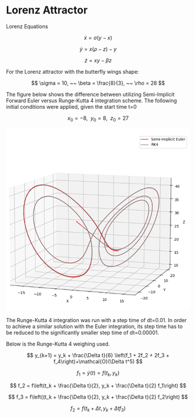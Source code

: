 # Lorenz Attractor
Lorenz Equations

$$
    \dot x = \sigma (y-x)
$$

$$
    \dot y = x(\rho - z) -y
$$

$$
    \dot z = xy - \beta z
$$

For the Lorenz attractor with the butterfly wings shape:

$$
    \sigma = 10, ~~ \beta = \frac{8}{3}, ~~ \rho = 28
$$

The figure below shows the difference between utilizing Semi-Implicit Forward Euler versus Runge-Kutta 4
integration scheme. The following initial conditions were applied, given the start time t=0

$$
    x_0 = -8, ~~ y_0 = 8, ~~ z_0 = 27
$$

<p align="center">
    <img src="misc/figures/lorenz_attractor_image.PNG"/>
</p>

The Runge-Kutta 4 integration was run with a step time of dt=0.01. In order to achieve a similar solution with the Euler integration,
its step time has to be reduced to the significantly smaller step time of dt=0.00001. 

Below is the Runge-Kutta 4 weighing used.

$$
     y_{k+1} = y_k + \frac{\Delta t}{6} \left(f_1 + 2f_2 + 2f_3 + f_4\right)+\mathcal{O}(\Delta t^5)
$$

$$
    f_1 = \dot y(t) = f(t_k, y_k)
$$

$$
    f_2 = f\left(t_k + \frac{\Delta t}{2}, y_k + \frac{\Delta t}{2} f_1\right)
$$

$$
    f_3 = f\left((t_k + \frac{\Delta t}{2}, y_k + \frac{\Delta t}{2} f_2\right)
$$

$$
    f_2 = f(t_k + \Delta t, y_k + \Delta t f_3)
$$